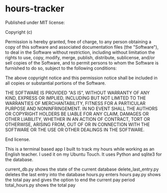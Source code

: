 # hours-tracker

Published under MIT license:

Copyright (c)

Permission is hereby granted, free of charge, to any person obtaining a copy of this software and associated documentation files (the "Software"), to deal in the Software without restriction, including without limitation the rights to use, copy, modify, merge, publish, distribute, sublicense, and/or sell copies of the Software, and to permit persons to whom the Software is furnished to do so, subject to the following conditions:

The above copyright notice and this permission notice shall be included in all copies or substantial portions of the Software.

THE SOFTWARE IS PROVIDED "AS IS", WITHOUT WARRANTY OF ANY KIND, EXPRESS OR IMPLIED, INCLUDING BUT NOT LIMITED TO THE WARRANTIES OF MERCHANTABILITY, FITNESS FOR A PARTICULAR PURPOSE AND NONINFRINGEMENT. IN NO EVENT SHALL THE AUTHORS OR COPYRIGHT HOLDERS BE LIABLE FOR ANY CLAIM, DAMAGES OR OTHER LIABILITY, WHETHER IN AN ACTION OF CONTRACT, TORT OR OTHERWISE, ARISING FROM, OUT OF OR IN CONNECTION WITH THE SOFTWARE OR THE USE OR OTHER DEALINGS IN THE SOFTWARE.

End license.

This is a terminal based app I built to track my hours while working as an English teacher. I used it on my Ubuntu Touch. It uses Python and sqlite3 for the database.

current_db.py shows the state of the current database
delete_last_entry.py deletes the last entry into the database
hours.py enters hours
pay.py shows the total pay and gives the option to end the current pay period
total_hours.py shows the total pay
